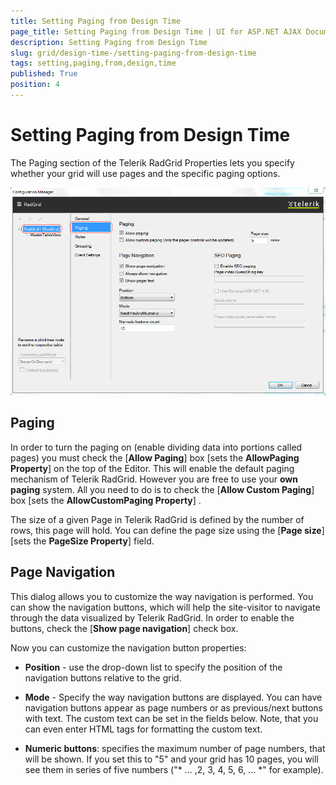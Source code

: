 ```yaml
---
title: Setting Paging from Design Time
page_title: Setting Paging from Design Time | UI for ASP.NET AJAX Documentation
description: Setting Paging from Design Time
slug: grid/design-time-/setting-paging-from-design-time
tags: setting,paging,from,design,time
published: True
position: 4
---
```


# Setting Paging from Design Time



The Paging section of the Telerik RadGrid Properties lets you specify whether your grid will use pages and the specific paging options.

![Design-time Paging](images/grid_setting_paging_from_design-time.png)

## Paging

In order to turn the paging on (enable dividing data into portions called pages) you must check the [__Allow Paging__] box [sets the __AllowPaging Property__] on the top of the Editor. This will enable the default paging mechanism of Telerik RadGrid. However you are free to use your __own paging__ system. All you need to do is to check the [__Allow Custom Paging__] box [sets the __AllowCustomPaging Property__] .

The size of a given Page in Telerik RadGrid is defined by the number of rows, this page will hold. You can define the page size using the [__Page size__] [sets the __PageSize Property__] field.

## Page Navigation

This dialog allows you to customize the way navigation is performed. You can show the navigation buttons, which will help the site-visitor to navigate through the data visualized by Telerik RadGrid. In order to enable the buttons, check the [__Show page navigation__] check box.

Now you can customize the navigation button properties:

* __Position__ - use the drop-down list to specify the position of the navigation buttons relative to the grid.

* __Mode__ - Specify the way navigation buttons are displayed. You can have navigation buttons appear as page numbers or as previous/next buttons with text. The custom text can be set in the fields below. Note, that you can even enter HTML tags for formatting the custom text.

* __Numeric buttons__: specifies the maximum number of page numbers, that will be shown. If you set this to "5" and your grid has 10 pages, you will see them in series of five numbers ("* ... ,2, 3, 4, 5, 6, ... *" for example).

